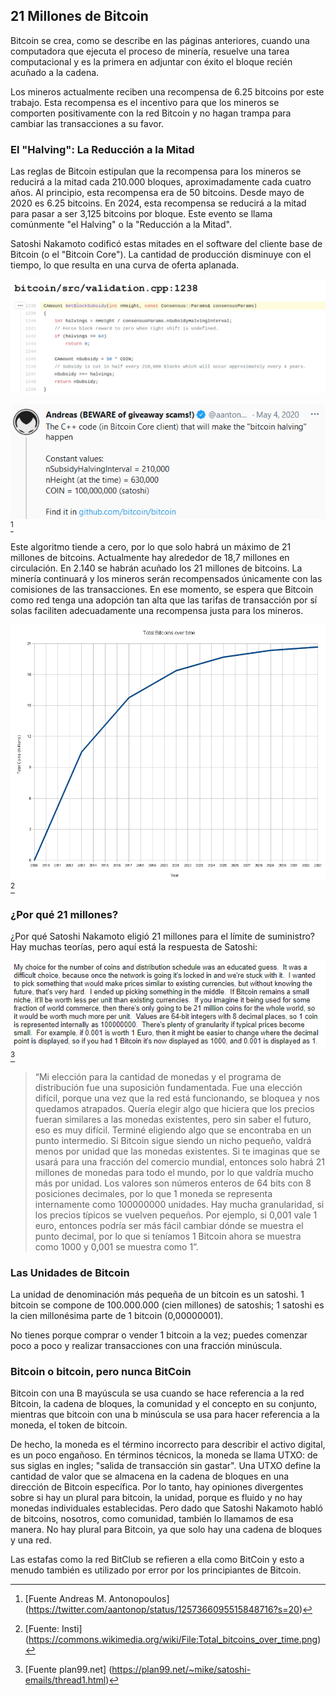 ## 21 Millones de Bitcoin
Bitcoin se crea, como se describe en las páginas anteriores, cuando una computadora que ejecuta el proceso de minería, resuelve una tarea computacional y es la primera en adjuntar con éxito el bloque recién acuñado a la cadena.

Los mineros actualmente reciben una recompensa de 6.25 bitcoins por este trabajo. Esta recompensa es el incentivo para que los mineros se comporten positivamente con la red Bitcoin y no hagan trampa para cambiar las transacciones a su favor.

### El "Halving": La Reducción a la Mitad
Las reglas de Bitcoin estipulan que la recompensa para los mineros se reducirá a la mitad cada 210.000 bloques, aproximadamente cada cuatro años. Al principio, esta recompensa era de 50 bitcoins. Desde mayo de 2020 es 6.25 bitcoins. En 2024, esta recompensa se reducirá a la mitad para pasar a ser 3,125 bitcoins por bloque. Este evento se llama comúnmente "el Halving" o la "Reducción a la Mitad".

Satoshi Nakamoto codificó estas mitades en el software del cliente base de Bitcoin (o el "Bitcoin Core"). La cantidad de producción disminuye con el tiempo, lo que resulta en una curva de oferta aplanada.

![El código del intervalo del Halving en el software de Bitcoin Core en C++](assets/_halving-interval.jpg)

![Explicación de Andreas M. Antonopoulos](assets/_aantonop-21-million.png)[^24]

Este algoritmo tiende a cero, por lo que solo habrá un máximo de 21 millones de bitcoins. Actualmente hay alrededor de 18,7 millones en circulación. En 2.140 se habrán acuñado los 21 millones de bitcoins. La minería continuará y los mineros serán recompensados únicamente con las comisiones de las transacciones. En ese momento, se espera que Bitcoin como red tenga una adopción tan alta que las tarifas de transacción por sí solas faciliten adecuadamente una recompensa justa para los mineros.

![Suministro total de bitcoins a lo largo del tiempo](assets/_Total_bitcoins_over_time.png)[^25]

### ¿Por qué 21 millones?
¿Por qué Satoshi Nakamoto eligió 21 millones para el límite de suministro? Hay muchas teorías, pero aquí está la respuesta de Satoshi:

![Explicación de Satoshi Nakamoto para el límite de suministro de 21 millones](assets/_Why-21-million.png)[^26]

>“Mi elección para la cantidad de monedas y el programa de distribución fue una suposición fundamentada. Fue una elección difícil, porque una vez que la red está funcionando, se bloquea y nos quedamos atrapados. Quería elegir algo que hiciera que los precios fueran similares a las monedas existentes, pero sin saber el futuro, eso es muy difícil. Terminé eligiendo algo que se encontraba en un punto intermedio. Si Bitcoin sigue siendo un nicho pequeño, valdrá menos por unidad que las monedas existentes. Si te imaginas que se usará para una fracción del comercio mundial, entonces solo habrá 21 millones de monedas para todo el mundo, por lo que valdría mucho más por unidad. Los valores son números enteros de 64 bits con 8 posiciones decimales, por lo que 1 moneda se representa internamente como 100000000 unidades. Hay mucha granularidad, si los precios típicos se vuelven pequeños. Por ejemplo, si 0,001 vale 1 euro, entonces podría ser más fácil cambiar dónde se muestra el punto decimal, por lo que si teníamos 1 Bitcoin ahora se muestra como 1000 y 0,001 se muestra como 1”.

### Las Unidades de Bitcoin
La unidad de denominación más pequeña de un bitcoin es un satoshi. 1 bitcoin se compone de 100.000.000 (cien millones) de satoshis; 1 satoshi es la cien millonésima parte de 1 bitcoin (0,00000001).

No tienes porque comprar o vender 1 bitcoin a la vez; puedes comenzar poco a poco y realizar transacciones con una fracción minúscula.

### Bitcoin o bitcoin, pero nunca BitCoin

Bitcoin con una B mayúscula se usa cuando se hace referencia a la red Bitcoin, la cadena de bloques, la comunidad y el concepto en su conjunto, mientras que bitcoin con una b minúscula se usa para hacer referencia a la moneda, el token de bitcoin.

De hecho, la moneda es el término incorrecto para describir el activo digital, es un poco engañoso. En términos técnicos, la moneda se llama UTXO: de sus siglas en ingles; "salida de transacción sin gastar". Una UTXO define la cantidad de valor que se almacena en la cadena de bloques en una dirección de Bitcoin específica. Por lo tanto, hay opiniones divergentes sobre si hay un plural para bitcoin, la unidad, porque es fluido y no hay monedas individuales establecidas. Pero dado que Satoshi Nakamoto habló de bitcoins, nosotros, como comunidad, también lo llamamos de esa manera. No hay plural para Bitcoin, ya que solo hay una cadena de bloques y una red.

Las estafas como la red BitClub se refieren a ella como BitCoin y esto a menudo también es utilizado por error por los principiantes de Bitcoin.

[^24]: [Fuente Andreas M. Antonopoulos] (https://twitter.com/aantonop/status/1257366095515848716?s=20)  
[^25]: [Fuente: Insti] (https://commons.wikimedia.org/wiki/File:Total_bitcoins_over_time.png)  
[^26]: [Fuente plan99.net] (https://plan99.net/~mike/satoshi-emails/thread1.html)
